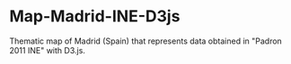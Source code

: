# Map-Madrid-INE-D3js
Thematic map of Madrid (Spain) that represents data obtained in "Padron 2011 INE" with D3.js.
